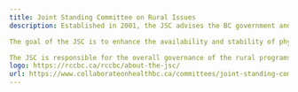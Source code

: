 ```yaml
---
title: Joint Standing Committee on Rural Issues
description: Established in 2001, the JSC advises the BC government and Doctors of BC on matters pertaining to rural medical practice.

The goal of the JSC is to enhance the availability and stability of physician services in rural and remote areas of BC by addressing some of the unique and difficult circumstances faced by physicians.

The JSC is responsible for the overall governance of the rural programs including (but not limited to) the BC Rural Physician Practice Programs.
logo: https://rccbc.ca/rccbc/about-the-jsc/
url: https://www.collaborateonhealthbc.ca/committees/joint-standing-committee-on-rural-issues/
---
```

